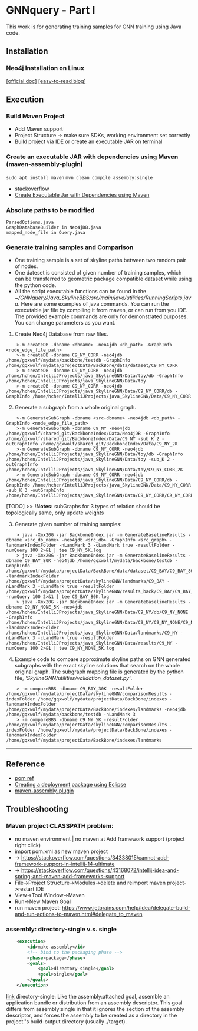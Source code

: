 # GNNquery - Part I

This work is for generating training samples for GNN training using Java code.


## Installation

### Neo4j Installation on Linux

[[official doc]](https://neo4j.com/docs/operations-manual/current/installation/linux/debian/#debian-add-repository)
[[easy-to-read blog]](https://linuxways.net/ubuntu/how-to-install-and-configure-neo4j-on-ubuntu-20-04/)


## Execution

### Build Maven Project 

- Add Maven support
- Project Structure -> make sure SDKs, working environment set correctly
- Build project via IDE or create an executable JAR on terminal


### Create an executable JAR with dependencies using Maven (maven-assembly-plugin)

`sudo apt install maven`
`mvn clean compile assembly:single`

- [stackoverflow](https://stackoverflow.com/questions/574594/how-can-i-create-an-executable-jar-with-dependencies-using-maven)
- [Create Executable Jar with Dependencies using Maven](http://www.javabyexamples.com/create-executable-jar-with-dependencies-using-maven)


### Absolute paths to be modified

```
ParsedOptions.java
GraphDatabaseBuilder in Neo4jDB.java
mapped_node_file in Query.java 
```


### Generate training samples and Comparison 

- One training sample is a set of skyline paths between two random pair of nodes.
- One dateset is consisted of given number of training samples, which can be transferred to geometric package compatible dataset while using the python code.
- All the script executable functions can be found in the  *~/GNNquery/Java_SkylineBBS/src/main/java/utilities/RunningScripts.java*. Here are some examples of java commands. You can run the executable jar file by compiling it from maven, or can run from you IDE. The provided example commands are only for demonstrated purposes. You can change parameters as you want.  

1. Create Neo4j Database from raw files. 
```
    >-m createDB -dbname <dbname> -neo4jdb <db_path> -GraphInfo <node_edge_file_path>
    >-m createDB -dbname C9_NY_CORR -neo4jdb /home/gqxwolf/mydata/backbone/testdb -GraphInfo /home/gqxwolf/mydata/projectData/BackBone/data/dataset/C9_NY_CORR
    >-m createDB -dbname C9_NY_CORR -neo4jdb /home/hchen/IntelliJProjects/java_SkylineGNN/Data/toy/db -GraphInfo /home/hchen/IntelliJProjects/java_SkylineGNN/Data/toy
    >-m createDB -dbname C9_NY_CORR -neo4jdb /home/hchen/IntelliJProjects/java_SkylineGNN/Data/C9_NY_CORR/db -GraphInfo /home/hchen/IntelliJProjects/java_SkylineGNN/Data/C9_NY_CORR
```

2. Generate a subgraph from a whole original graph. 
```
    >-m GenerateSubGraph -dbname <src-dbname> -neo4jdb <db_path> -GraphInfo <node_edge_file_path>
    >-m GenerateSubGraph -dbname C9_NY -neo4jdb /home/gqxwolf/shared_git/BackboneIndex/Data/Neo4jDB -GraphInfo /home/gqxwolf/shared_git/BackboneIndex/Data/C9_NY -sub_K 2 -outGraphInfo /home/gqxwolf/shared_git/BackboneIndex/Data/C9_NY_2K 
    >-m GenerateSubGraph -dbname C9_NY_CORR -neo4jdb /home/hchen/IntelliJProjects/java_SkylineGNN/Data/toy/db -GraphInfo /home/hchen/IntelliJProjects/java_SkylineGNN/Data/toy -sub_K 2 -outGraphInfo /home/hchen/IntelliJProjects/java_SkylineGNN/Data/toy/C9_NY_CORR_2K 
    >-m GenerateSubGraph -dbname C9_NY_CORR -neo4jdb /home/hchen/IntelliJProjects/java_SkylineGNN/Data/C9_NY_CORR/db -GraphInfo /home/hchen/IntelliJProjects/java_SkylineGNN/Data/C9_NY_CORR -sub_K 3 -outGraphInfo /home/hchen/IntelliJProjects/java_SkylineGNN/Data/C9_NY_CORR/C9_NY_CORR_3K 
```
[TODO] >> **!Notes:** subGraphs for 3 types of relation should be topologically same, only update weights

3. Generate given number of training samples:
```
    > java -Xmx20G -jar BackboneIndex.jar -m GenerateBaselineResults -dbname <src_db_name> -neo4jdb <src_db> -GraphInfo <src_graph> -landmarkIndexFolder -nLandMark 3 -cLandMark true -resultFolder -numQuery 100 2>&1 | tee C9_NY_5K.log
    > java -Xmx20G -jar BackboneIndex.jar -m GenerateBaselineResults -dbname C9_BAY_80K -neo4jdb /home/gqxwolf/mydata/backbone/testdb -GraphInfo /home/gqxwolf/mydata/projectData/BackBone/data/dataset/C9_BAY/C9_BAY_80K -landmarkIndexFolder /home/gqxwolf/mydata/projectData/skylineGNN/landmarks/C9_BAY -nLandMark 3 -cLandMark true -resultFolder /home/gqxwolf/mydata/projectData/skylineGNN/results_back/C9_BAY/C9_BAY_80K/results -numQuery 100 2>&1 | tee C9_BAY_80K.log
    > java -Xmx20G -jar BackboneIndex.jar -m GenerateBaselineResults -dbname C9_NY_NONE_5K -neo4jdb /home/hchen/IntelliJProjects/java_SkylineGNN/Data/C9_NY/db/C9_NY_NONE -GraphInfo /home/hchen/IntelliJProjects/java_SkylineGNN/Data/C9_NY/C9_NY_NONE/C9_NY_NONE_5K -landmarkIndexFolder /home/hchen/IntelliJProjects/java_SkylineGNN/Data/landmarks/C9_NY -nLandMark 3 -cLandMark true -resultFolder /home/hchen/IntelliJProjects/java_SkylineGNN/Data/results/C9_NY -numQuery 100 2>&1 | tee C9_NY_NONE_5K.log
```

4. Example code to compare approximate skyline paths on GNN generated subgraphs with the exact skyline solutions that search on the whole original graph. The subgraph mapping file is generated by the python file, *'SkylineGNN/utilities/validation_dataset.py'*.
```
    > -m compareBBS -dbname C9_BAY_30K -resultFolder /home/gqxwolf/mydata/projectData/skylineGNN/comparisonResults -indexFolder /home/gqxwolf/mydata/projectData/BackBone/indexes -landmarkIndexFolder /home/gqxwolf/mydata/projectData/BackBone/indexes/landmarks -neo4jdb /home/gqxwolf/mydata/backbone/testdb -nLandMark 3
    > -m compareBBS -dbname C9_NY_5K -resultFolder /home/gqxwolf/mydata/projectData/skylineGNN/comparisonResults -indexFolder /home/gqxwolf/mydata/projectData/BackBone/indexes -landmarkIndexFolder /home/gqxwolf/mydata/projectData/BackBone/indexes/landmarks
```

   

---
## Reference

- [pom ref](https://maven.apache.org/guides/introduction/introduction-to-the-pom.html)
- [Creating a deployment package using Eclipse](https://docs.aws.amazon.com/lambda/latest/dg/java-package-eclipse.html)
- [maven-assembly-plugin](https://maven.apache.org/plugins/maven-assembly-plugin/plugin-info.html)


## Troubleshooting

### Maven project CLASSPATH problem:

- no maven environment | no maven at Add framework support (project right click)
- import pom.xml as new maven project
- -> https://stackoverflow.com/questions/34338015/cannot-add-framework-support-in-intellij-14-ultimate
- -> https://stackoverflow.com/questions/43168072/intellij-idea-and-spring-and-maven-add-frameworks-support
- File->Project Structure->Modules->delete and reimport maven project->restart IDE
- View->Tool Window->Maven
- Run->New Maven Goal
- run maven project:
  https://www.jetbrains.com/help/idea/delegate-build-and-run-actions-to-maven.html#delegate_to_maven


### assembly: directory-single v.s. single

```xml
    <execution>
        <id>make-assembly</id>
        <!-- bind to the packaging phase -->
        <phase>package</phase>
        <goals>
            <goal>directory-single</goal>
            <goal>single</goal>
        </goals>
    </execution>
```

[link](http://www.mtitek.com/tutorials/maven/maven-plugin-assembly.php) directory-single: Like the assembly:attached goal, assemble an application bundle or distribution from an assembly descriptor. 
This goal differs from assembly:single in that it ignores the <formats/> section of the assembly descriptor, 
and forces the assembly to be created as a directory in the project''s build-output directory (usually ./target).